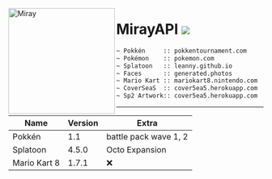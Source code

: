 <img width="210" height="210" align="left" alt="Miray" src="https://cdn.discordapp.com/attachments/619605360260546560/686241186435956736/DCFEA081-429F-4311-B17D-475235A2D334.jpg" data-canonical-src="https://cdn.discordapp.com/attachments/619605360260546560/686241186435956736/DCFEA081-429F-4311-B17D-475235A2D334.jpg" style="max-width:100%;"><h1>MirayAPI <img src="https://img.shields.io/github/repo-size/MirayXS/MirayAPI?color=9c84ef&label=Repository&logo=github&style=flat-square"></h1>
```bash 
~ Pokkén     :: pokkentournament.com
~ Pokémon    :: pokemon.com
~ Splatoon   :: leanny.github.io
~ Faces      :: generated.photos
~ Mario Kart :: mariokart8.nintendo.com
~ CoverSeaS  :: cover5ea5.herokuapp.com
~ Sp2 Artwork:: cover5ea5.herokuapp.com
```
<hr>

| Name          | Version       | Extra |
| ------------- | ------------- | -----------------------
| Pokkén        | 1.1           | battle pack wave 1, 2  |
| Splatoon      | 4.5.0         | Octo Expansion         |
| Mario Kart 8   | 1.7.1         | ❌                    |
